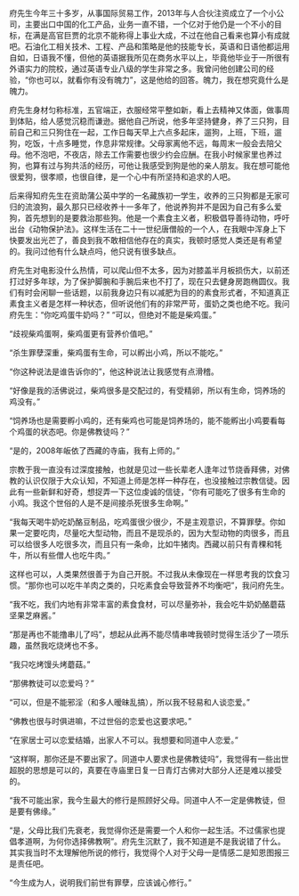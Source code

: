 府先生今年三十多岁，从事国际贸易工作，2013年与人合伙注资成立了一个小公司，主要出口中国的化工产品，业务一直不错，一个亿对于他仍是一个不小的目标，在满是高官巨贾的北京不能称得上事业大成，不过在他自己看来也算小有成就吧。石油化工相关技术、工程、产品和策略是他的技能专长，英语和日语他都运用自如，日语我不懂，但他的英语据我所见在商务水平以上，毕竟他毕业于一所很有外语实力的院校，通过英语专业八级的学生非常之多。我曾问他创建公司的经验，“你也可以，就看你有没有魄力”，这是他给的回答。魄力，我在想究竟什么是魄力。

府先生身材匀称标准，五官端正，衣服经常平整如新，看上去精神又体面，做事周到体贴，给人感觉沉稳而谦逊。据他自己所说，他多年坚持健身，养了三只狗，目前自己和三只狗住在一起，工作日每天早上六点多起床，遛狗，上班，下班，遛狗，吃饭，十点多睡觉，作息非常规律。父母家离他不远，每周末一般会去陪父母。他不泡吧，不夜店，除去工作需要也很少约会应酬。在我小时候家里也养过狗，也算有过与狗共活的经历，可他让我感受到狗是他的亲人朋友。我在想可能他很爱狗，很孝顺，也很自律，是一个心中有所坚持和追求的人吧。

后来得知府先生在资助蒲公英中学的一名藏族初一学生，收养的三只狗都是无家可归的流浪狗，最久那只已经收养十一多年了，他说养狗并不是因为自己有多么爱狗，首先想到的是要救治那些狗。他是一个素食主义者，积极倡导善待动物，呼吁出台《动物保护法》。这样生活在二十一世纪唐僧般的一个人，在我眼中浑身上下快要发出光芒了，善良到我不敢相信他存在的真实，我顿时感觉人类还是有希望的。我问过他有什么缺点吗，他只说有很多缺点。

府先生对电影没什么热情，可以爬山但不太多，因为对膝盖半月板损伤大，以前还打过好多年球，为了保护脚腕和手腕后来也不打了，现在只去健身房跑椭圆仪。我们有时会闲聊一些话题，以前我身边只有以减肥为目的的素食形式者，不知道真正素食主义者是怎样一种状态，但听说他们有的非常严苛，蛋奶之类也绝不吃。我问府先生：“你吃鸡蛋牛奶吗？” 
“可以，但绝对不能是柴鸡蛋。”  

“歧视柴鸡蛋啊，柴鸡蛋更有营养价值吧。”

“杀生罪孽深重，柴鸡蛋有生命，可以孵出小鸡，所以不能吃。”

“你这种说法是谁告诉你的”，他这种说法让我感觉有点滑稽。

“好像是我的活佛说过，柴鸡很多是交配过的，有受精卵，所以有生命，饲养场的鸡没有。”

“饲养场也是需要孵小鸡的，还有柴鸡也可能是饲养场的，能不能孵出小鸡要看每个鸡蛋的状态吧。你是佛教徒吗？”

“是的，2008年皈依了西藏的寺庙，我有上师的。”

宗教于我一直没有过深度接触，也就是见过一些长辈老人逢年过节烧香拜佛，对佛教的认识仅限于大众认知，不知道上师是怎样一种存在，也没接触过宗教信徒。因此有一些新鲜和好奇，想捉弄一下这位虔诚的信徒，“你有可能吃了很多有生命的小鸡。我这个世俗的人是不是间接杀死很多生命啊。”

“我每天喝牛奶吃奶酪豆制品，吃鸡蛋很少很少，不是主观意识，不算罪孽。你如果一定要吃肉，尽量吃大型动物，而且不是现杀的，因为大型动物的肉很多，而且可以给很多人吃很多次，而且只有一条命，比如牛猪肉。西藏以前只有青稞和牦牛，所以有些僧人也吃牛肉。”

这样也可以，人类果然很善于为自己开脱。不过我从未像现在一样思考我的饮食习惯。“那你也可以吃牛羊肉之类的，只吃素食会导致营养不均衡吧”，我问府先生。

“我不吃，我们内地有非常丰富的素食食材，可以尽量弥补，我会吃牛奶奶酪蘑菇坚果芝麻酱。”

“那是再也不能撸串儿了吗”，想起从此再不能尽情串啤我顿时觉得生活少了一项乐趣，虽然我吃烧烤也不多。

“我只吃烤馒头烤蘑菇。”

“那佛教徒可以恋爱吗？”

“可以，但是不能邪淫（和多人暧昧乱搞），所以我不轻易和人谈恋爱。”

“佛教也很与时俱进嘛，不过世俗的恋爱也这要求吧。”

“在家居士可以恋爱结婚，出家人不可以。我想要和同道中人恋爱。”

“这样啊，那你还是不要出家了。同道中人要求也是佛教徒吗”，我觉得有一些出世超脱的思想是可以的，真要在寺庙里日复一日青灯古佛对大部分人还是难以接受的。

“我不可能出家，我今生最大的修行是照顾好父母。同道中人不一定是佛教徒，但是要有佛缘。”

“是，父母比我们先衰老，我觉得你还是需要一个人和你一起生活。不过儒家也提倡孝道啊，为何你选择佛教啊”。府先生沉默了，我不知道是不是我说错了什么。其实我当时不太理解他所说的修行，我觉得个人对于父母一是情感二是知恩图报三是责任吧。

“今生成为人，说明我们前世有罪孽，应该诚心修行。”
